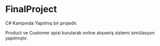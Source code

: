 # FinalProject

C# Kampında Yapılmış bir projedir.

Product ve Customer apisi kurularak online alışveriş sistemi simülasyon yapılmıştır.
